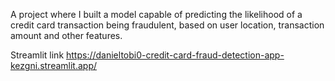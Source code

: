 A project where I built a model capable of predicting the likelihood of a credit card transaction being fraudulent, based on user location, transaction amount and other features.

Streamlit link
https://danieltobi0-credit-card-fraud-detection-app-kezgni.streamlit.app/
